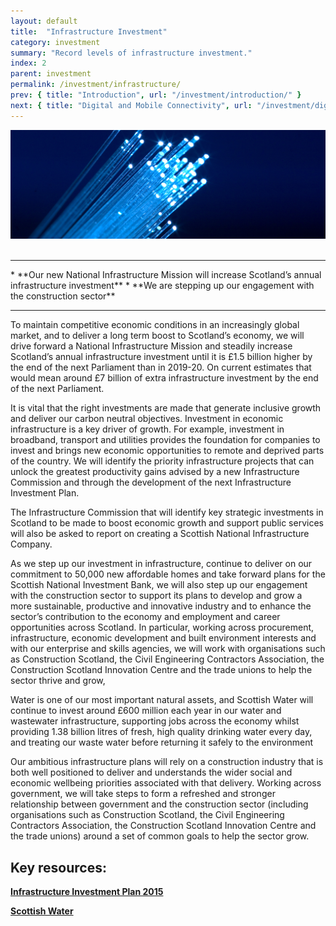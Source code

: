 ```yaml
---
layout: default
title:  "Infrastructure Investment"
category: investment
summary: "Record levels of infrastructure investment."
index: 2
parent: investment
permalink: /investment/infrastructure/
prev: { title: "Introduction", url: "/investment/introduction/" }
next: { title: "Digital and Mobile Connectivity", url: "/investment/digital-mobile-connectivity/" }
---
```


![Fibre optic cable](/assets/images/pageimages/Investment1.jpg)  
<br>
<hr>
* **Our new National Infrastructure Mission will increase Scotland’s annual infrastructure investment**
* **We are stepping up our engagement with the construction sector**

<hr>

To maintain competitive economic conditions in an increasingly global market, and to deliver a long term boost to Scotland’s economy, we will drive forward a National Infrastructure Mission and steadily increase Scotland’s annual infrastructure investment until it is £1.5 billion higher by the end of the next Parliament than in 2019-20.  On current estimates that would mean around £7 billion of extra infrastructure investment by the end of the next Parliament. 

It is vital that the right investments are made that generate inclusive growth and deliver our carbon neutral objectives.  Investment in economic infrastructure is a key driver of growth. For example, investment in broadband, transport and utilities provides the foundation for companies to invest and brings new economic opportunities to remote and deprived parts of the country.  We will identify the priority infrastructure projects that can unlock the greatest productivity gains advised by a new Infrastructure Commission and through the development of the next Infrastructure Investment Plan. 

The  Infrastructure Commission that will identify key strategic investments in Scotland to be made to boost economic growth and support public services will  also be asked to report on creating a Scottish National Infrastructure Company.

As we step up our investment in infrastructure, continue to deliver on our commitment to 50,000 new affordable homes and take forward plans for the Scottish National Investment Bank, we will also step up our engagement with the construction sector to support its plans to develop and grow a more sustainable, productive and innovative industry and to enhance the sector’s contribution to the  economy and employment and career opportunities across Scotland. In particular, working across procurement, infrastructure, economic development and built environment interests and with our enterprise and skills agencies, we will work with organisations such as Construction Scotland, the Civil Engineering  Contractors Association, the Construction Scotland Innovation Centre and the trade unions to help the sector thrive and grow, 

Water is one of our most important natural assets, and  Scottish Water will continue to invest around £600 million each year in our water and wastewater infrastructure, supporting jobs across the economy whilst providing 1.38 billion litres of fresh, high quality drinking water every day,  and treating our waste water before returning it safely to the environment

Our ambitious infrastructure plans will rely on a construction industry that is both well positioned to deliver and understands the wider social and economic wellbeing priorities associated with that delivery. Working across government, we will take steps to form a refreshed and stronger relationship between government and the construction sector (including organisations such as Construction Scotland, the Civil Engineering  Contractors Association, the Construction Scotland Innovation Centre and the trade unions) around a set of common goals to help the sector grow.


## Key resources: 

**[Infrastructure Investment Plan 2015](https://beta.gov.scot/publications/infrastructure-investment-plan-2015/)** 

**[Scottish Water](https://www.scottishwater.co.uk/)**
 
